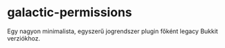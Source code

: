 # galactic-permissions
Egy nagyon minimalista, egyszerű jogrendszer plugin főként legacy Bukkit verziókhoz.
